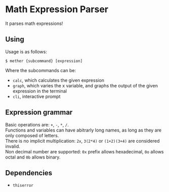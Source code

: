 # **M**a**th** Expression Pars**er**

It parses math expressions!  

## Using

Usage is as follows:
```
$ mether {subcommand} [expression]
````

Where the subcommands can be:
- `calc`, which calculates the given expression
- `graph`, which varies the x variable, and graphs the output of the given expression in the terminal
- `cli`, interactive prompt

## Expression grammar

Basic operations are: `+`, `-`, `*`, `/`.  
Functions and variables can have abitrarly long names, as long as they are only composed of letters.  
There is no implicit multiplication: `2x`, `3(2*4)` or `(1+2)(3+4)` are considered invalid.  
Non decimal number are supported: `0x` prefix allows hexadecimal, `0o` allows octal and `0b` allows binary.

## Dependencies

- `thiserror`
